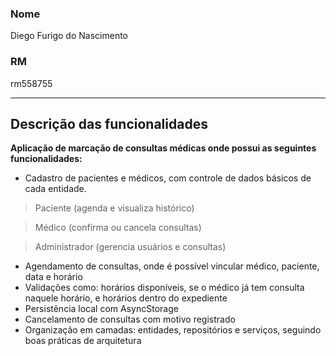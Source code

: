 ### Nome
Diego Furigo do Nascimento
### RM
rm558755

---

## Descrição das funcionalidades
**Aplicação de marcação de consultas médicas onde possui as seguintes funcionalidades:**
- Cadastro de pacientes e médicos, com controle de dados básicos de cada entidade.
> Paciente (agenda e visualiza histórico)

> Médico (confirma ou cancela consultas)

> Administrador (gerencia usuários e consultas)

- Agendamento de consultas, onde é possível vincular médico, paciente, data e horário
- Validações como: horários disponíveis, se o médico já tem consulta naquele horário, e horários dentro do expediente
- Persistência local com AsyncStorage
- Cancelamento de consultas com motivo registrado
- Organização em camadas: entidades, repositórios e serviços, seguindo boas práticas de arquitetura
